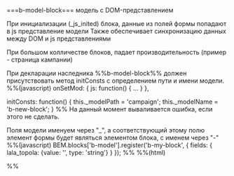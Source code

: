 ===b-model-block===
модель с DOM-представлением

При инициализации (_js_inited) блока, данные из полей формы попадают в js представление модели
Также обеспечивает синхронизацию данных между DOM и js представлениями

При большом колличестве блоков, падает производительность (пример - страница кампании)

При декларации наследника %%b-model-block%% должен присутствовать метод initConsts с определением пути и имени модели. 
%%(javascript)
onSetMod: {
    js: function() {
        ...
    }
},

initConsts: function() {
    this._modelPath = 'campaign';
    this._modelName = 'b-new-block';
}
%%
На данный момент вываливается ошибка, если этого не сделать.

Поля модели именуем через "_", а соответствующий этому полю элемент формы будет являться элементом блока, с именем через "-"
%%(javascript)
BEM.blocks['b-model'].register('b-my-block', {
    fields: {
        lala_topola: {value: '', type: 'string'}
    }
});
%%
%%(html)

<input type="hidden" class="b-my-block__lala-topola" value="bla" name="<<произвольное имя, для общения с сервером>>" />
%%
